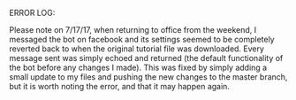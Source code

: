 ﻿ERROR LOG:

Please note on 7/17/17, when returning to office from the weekend, I messaged the bot on facebook and its settings seemed to be completely reverted back to when the original tutorial file was downloaded. Every message sent was simply echoed and returned (the default functionality of the bot before any changes I made). This was fixed by simply adding a small update to my files and pushing the new changes to the master branch, but it is worth noting the error, and that it may happen again. 